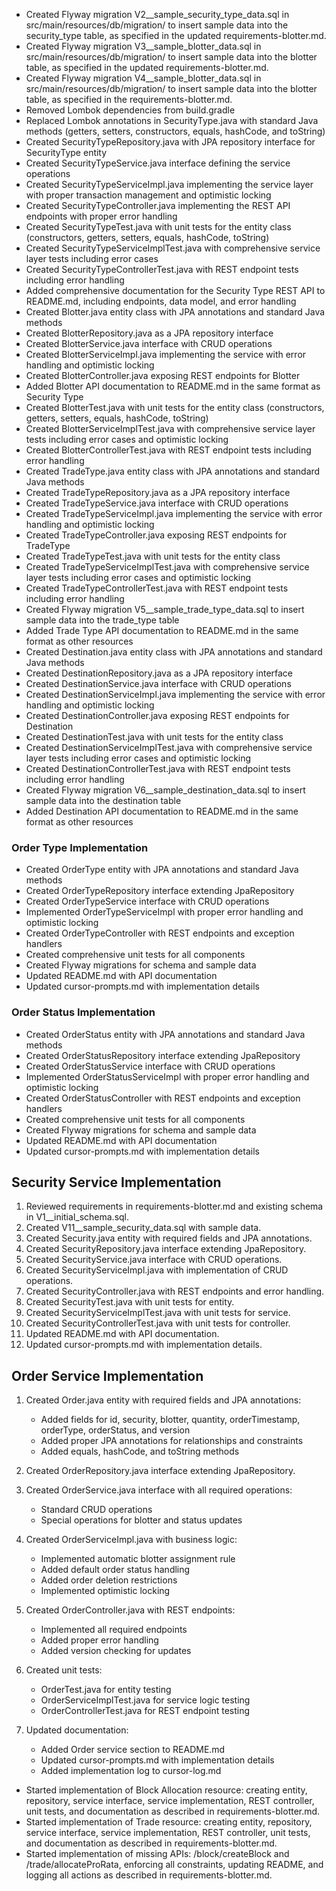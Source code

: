 - Created Flyway migration V2__sample_security_type_data.sql in src/main/resources/db/migration/ to insert sample data into the security_type table, as specified in the updated requirements-blotter.md.
- Created Flyway migration V3__sample_blotter_data.sql in src/main/resources/db/migration/ to insert sample data into the blotter table, as specified in the updated requirements-blotter.md.
- Created Flyway migration V4__sample_blotter_data.sql in src/main/resources/db/migration/ to insert sample data into the blotter table, as specified in the requirements-blotter.md.
- Removed Lombok dependencies from build.gradle
- Replaced Lombok annotations in SecurityType.java with standard Java methods (getters, setters, constructors, equals, hashCode, and toString)
- Created SecurityTypeRepository.java with JPA repository interface for SecurityType entity
- Created SecurityTypeService.java interface defining the service operations
- Created SecurityTypeServiceImpl.java implementing the service layer with proper transaction management and optimistic locking
- Created SecurityTypeController.java implementing the REST API endpoints with proper error handling
- Created SecurityTypeTest.java with unit tests for the entity class (constructors, getters, setters, equals, hashCode, toString)
- Created SecurityTypeServiceImplTest.java with comprehensive service layer tests including error cases
- Created SecurityTypeControllerTest.java with REST endpoint tests including error handling
- Added comprehensive documentation for the Security Type REST API to README.md, including endpoints, data model, and error handling
- Created Blotter.java entity class with JPA annotations and standard Java methods
- Created BlotterRepository.java as a JPA repository interface
- Created BlotterService.java interface with CRUD operations
- Created BlotterServiceImpl.java implementing the service with error handling and optimistic locking
- Created BlotterController.java exposing REST endpoints for Blotter
- Added Blotter API documentation to README.md in the same format as Security Type
- Created BlotterTest.java with unit tests for the entity class (constructors, getters, setters, equals, hashCode, toString)
- Created BlotterServiceImplTest.java with comprehensive service layer tests including error cases and optimistic locking
- Created BlotterControllerTest.java with REST endpoint tests including error handling
- Created TradeType.java entity class with JPA annotations and standard Java methods
- Created TradeTypeRepository.java as a JPA repository interface
- Created TradeTypeService.java interface with CRUD operations
- Created TradeTypeServiceImpl.java implementing the service with error handling and optimistic locking
- Created TradeTypeController.java exposing REST endpoints for TradeType
- Created TradeTypeTest.java with unit tests for the entity class
- Created TradeTypeServiceImplTest.java with comprehensive service layer tests including error cases and optimistic locking
- Created TradeTypeControllerTest.java with REST endpoint tests including error handling
- Created Flyway migration V5__sample_trade_type_data.sql to insert sample data into the trade_type table
- Added Trade Type API documentation to README.md in the same format as other resources
- Created Destination.java entity class with JPA annotations and standard Java methods
- Created DestinationRepository.java as a JPA repository interface
- Created DestinationService.java interface with CRUD operations
- Created DestinationServiceImpl.java implementing the service with error handling and optimistic locking
- Created DestinationController.java exposing REST endpoints for Destination
- Created DestinationTest.java with unit tests for the entity class
- Created DestinationServiceImplTest.java with comprehensive service layer tests including error cases and optimistic locking
- Created DestinationControllerTest.java with REST endpoint tests including error handling
- Created Flyway migration V6__sample_destination_data.sql to insert sample data into the destination table
- Added Destination API documentation to README.md in the same format as other resources

### Order Type Implementation
- Created OrderType entity with JPA annotations and standard Java methods
- Created OrderTypeRepository interface extending JpaRepository
- Created OrderTypeService interface with CRUD operations
- Implemented OrderTypeServiceImpl with proper error handling and optimistic locking
- Created OrderTypeController with REST endpoints and exception handlers
- Created comprehensive unit tests for all components
- Created Flyway migrations for schema and sample data
- Updated README.md with API documentation
- Updated cursor-prompts.md with implementation details

### Order Status Implementation
- Created OrderStatus entity with JPA annotations and standard Java methods
- Created OrderStatusRepository interface extending JpaRepository
- Created OrderStatusService interface with CRUD operations
- Implemented OrderStatusServiceImpl with proper error handling and optimistic locking
- Created OrderStatusController with REST endpoints and exception handlers
- Created comprehensive unit tests for all components
- Created Flyway migrations for schema and sample data
- Updated README.md with API documentation
- Updated cursor-prompts.md with implementation details

## Security Service Implementation

1. Reviewed requirements in requirements-blotter.md and existing schema in V1__initial_schema.sql.
2. Created V11__sample_security_data.sql with sample data.
3. Created Security.java entity with required fields and JPA annotations.
4. Created SecurityRepository.java interface extending JpaRepository.
5. Created SecurityService.java interface with CRUD operations.
6. Created SecurityServiceImpl.java with implementation of CRUD operations.
7. Created SecurityController.java with REST endpoints and error handling.
8. Created SecurityTest.java with unit tests for entity.
9. Created SecurityServiceImplTest.java with unit tests for service.
10. Created SecurityControllerTest.java with unit tests for controller.
11. Updated README.md with API documentation.
12. Updated cursor-prompts.md with implementation details.

## Order Service Implementation

1. Created Order.java entity with required fields and JPA annotations:
   - Added fields for id, security, blotter, quantity, orderTimestamp, orderType, orderStatus, and version
   - Added proper JPA annotations for relationships and constraints
   - Added equals, hashCode, and toString methods

2. Created OrderRepository.java interface extending JpaRepository.

3. Created OrderService.java interface with all required operations:
   - Standard CRUD operations
   - Special operations for blotter and status updates

4. Created OrderServiceImpl.java with business logic:
   - Implemented automatic blotter assignment rule
   - Added default order status handling
   - Added order deletion restrictions
   - Implemented optimistic locking

5. Created OrderController.java with REST endpoints:
   - Implemented all required endpoints
   - Added proper error handling
   - Added version checking for updates

6. Created unit tests:
   - OrderTest.java for entity testing
   - OrderServiceImplTest.java for service logic testing
   - OrderControllerTest.java for REST endpoint testing

7. Updated documentation:
   - Added Order service section to README.md
   - Updated cursor-prompts.md with implementation details
   - Added implementation log to cursor-log.md

- Started implementation of Block Allocation resource: creating entity, repository, service interface, service implementation, REST controller, unit tests, and documentation as described in requirements-blotter.md.
- Started implementation of Trade resource: creating entity, repository, service interface, service implementation, REST controller, unit tests, and documentation as described in requirements-blotter.md.
- Started implementation of missing APIs: /block/createBlock and /trade/allocateProRata, enforcing all constraints, updating README, and logging all actions as described in requirements-blotter.md.
